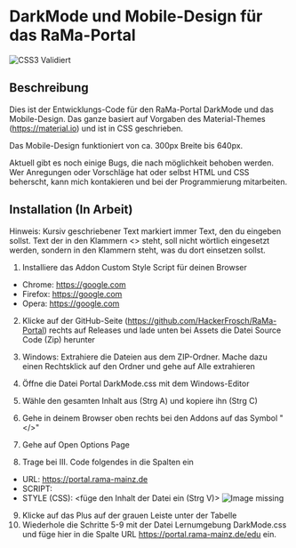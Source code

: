 # DarkMode und Mobile-Design für das RaMa-Portal

![CSS3 Validiert](https://jigsaw.w3.org/css-validator/images/vcss)


## Beschreibung

Dies ist der Entwicklungs-Code für den RaMa-Portal DarkMode und das Mobile-Design. Das ganze basiert auf Vorgaben des Material-Themes (https://material.io) und ist in CSS geschrieben.

Das Mobile-Design funktioniert von ca. 300px Breite bis 640px. 

Aktuell gibt es noch einige Bugs, die nach möglichkeit behoben werden.
Wer Anregungen oder Vorschläge hat oder selbst HTML und CSS beherscht, kann mich kontakieren und bei der Programmierung mitarbeiten.


## Installation (In Arbeit)

Hinweis: Kursiv geschriebener Text markiert immer Text, den du eingeben sollst. Text der in den Klammern <> steht, soll nicht wörtlich eingesetzt werden, sondern in den Klammern steht, was du dort einsetzen sollst.


1. Installiere das Addon Custom Style Script für deinen Browser
- Chrome: https://google.com
- Firefox: https://google.com
- Opera: https://google.com

2. Klicke auf der GitHub-Seite (https://github.com/HackerFrosch/RaMa-Portal) rechts auf Releases und lade unten bei Assets die Datei Source Code (Zip) herunter
3. Windows: Extrahiere die Dateien aus dem ZIP-Ordner. Mache dazu einen Rechtsklick auf den Ordner und gehe auf Alle extrahieren
4. Öffne die Datei Portal DarkMode.css mit dem Windows-Editor
5. Wähle den gesamten Inhalt aus (Strg A) und kopiere ihn (Strg C)

6. Gehe in deinem Browser oben rechts bei den Addons auf das Symbol "</>"
7. Gehe auf Open Options Page
8. Trage bei III. Code folgendes in die Spalten ein
- URL: https://portal.rama-mainz.de
- SCRIPT: <nichts>
- STYLE (CSS): <füge den Inhalt der Datei ein (Strg V)>
![Image missing](https://user-images.githubusercontent.com/69604121/110132551-949bbe80-7dcb-11eb-8f52-89722d4440f8.png)

9. Klicke auf das Plus auf der grauen Leiste unter der Tabelle
10. Wiederhole die Schritte 5-9 mit der Datei Lernumgebung DarkMode.css und füge hier in die Spalte URL https://portal.rama-mainz.de/edu ein.
